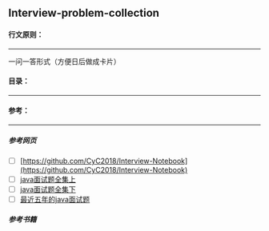 ## Interview-problem-collection

#### 行文原则：
---
一问一答形式（方便日后做成卡片）

#### 目录：
---

#### 参考：
---
##### 参考网页
- [ ] [https://github.com/CyC2018/Interview-Notebook](https://github.com/CyC2018/Interview-Notebook)
- [ ] [java面试题全集上](http://blog.csdn.net/jackfrued/article/details/44921941)
- [ ] [java面试题全集下](http://blog.csdn.net/jackfrued/article/details/44931161)
- [ ] [最近五年的java面试题](http://www.importnew.com/17232.html)

##### 参考书籍